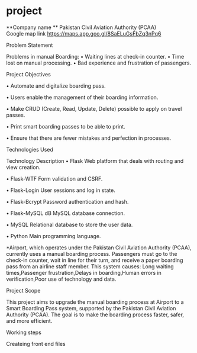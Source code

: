 # project
**Company name **    Pakistan Civil Aviation Authority (PCAA)  
Google map link  https://maps.app.goo.gl/8SaELuGsFbZq3nPq6



Problem Statement

 Problems in manual Boarding: 
•	Waiting lines at check-in counter. 
•	Time lost on manual processing.
•	Bad experience and frustration of passengers.

Project Objectives 

•	Automate and digitalize boarding pass.

•	Users enable the management of their boarding information. 

•	Make CRUD (Create, Read, Update, Delete) possible to apply on travel passes. 

•	Print smart boarding passes to be able to print.

•	Ensure that there are fewer mistakes and perfection in processes.


Technologies Used 

Technology Description
•	Flask Web platform that deals with routing and view creation. 

•	Flask-WTF Form validation and CSRF. 

•	Flask-Login User sessions and log in state.

•	Flask-Bcrypt Password authentication and hash. 

•	Flask-MySQL dB MySQL database connection. 


•	MySQL Relational database to store the user data. 

•	Python Main programming language.





*Airport, which operates under the Pakistan Civil Aviation Authority (PCAA), currently uses a manual boarding process. 
Passengers must go to the check-in counter, wait in line for their turn, and receive a paper boarding pass from an airline staff member. This system causes:
Long waiting times,Passenger frustration,Delays in boarding,Human errors in verification,Poor use of technology and data.

Project Scope 

This project aims to upgrade the manual boarding process at Airport to a Smart Boarding Pass system, supported by the Pakistan Civil Aviation Authority (PCAA).
The goal is to make the boarding process faster, safer, and more efficient.


Working steps


Createing   front end files 
